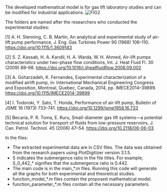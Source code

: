 The developed mathematical model is for gas lift laboratory studies and can be modified for industrial applications.
![FIG2](https://github.com/user-attachments/assets/9f28a2d9-9cc2-46cf-99d2-0055b5205ff0)

The folders are named after the researchers who conducted the experimental studies:

[1] A. H. Stenning, C. B. Martin, An analytical and experimental study of air-lift pump performance, J. Eng. Gas Turbines Power 90 (1968) 106–110.
https://doi.org/10.1115/1.3609143

[2] S. Z. Kassab, H. A. Kandil, H. A. Warda, W. H. Ahmed, Air-lift pumps characteristics under two-phase flow conditions, Int. J. Heat Fluid Fl. 30 (2009) 88–98.
https://doi.org/10.1016/j.ijheatfluidflow.2008.09.002

[3] A. Goharzadeh, K. Fernandes, Experimental characterization of a modified airlift pump, in: International Mechanical Engineering Congress and Exposition, Montreal, Quebec, Canada, 2014, pp. IMECE2014–39899.
https://doi.org/10.1115/IMECE2014-39899

[4] I. Todoroki, Y. Sato, T. Honda, Performance of air-lift pump, Bulletin of JSME 16 (1973) 733–741.
https://doi.org/10.1299/jsme1958.16.733

[5] Becaria, P. R. Toma, E. Kuru, Small-diameter gas lift systems—a potential technical solution for transport of fluids from low-pressure reservoirs, J. Can. Petrol. Technol. 45 (2006) 47–54.
https://doi.org/10.2118/06-06-03

In the files:
  - The extracted experimental data are in CSV files. The data was obtained from the research papers using PlotDigitizer version 3.1.5. 
  - S indicates the submergence ratio in the file titles. For example, S_0_442_* signifies that the submergence ratio is 0.442.
  - The main code is in the main_*.m files. Running this code will generate all the graphs for both experimental and theoretical studies. 
  - function_model_*.m files contain the proposed mathematical model. 
  - function_parameter_*.m files contain all the necessary parameters. 
